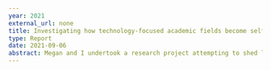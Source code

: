 ```yaml
---
year: 2021
external_url: none
title: Investigating how technology-focused academic fields become self-sustaining
type: Report
date: 2021-09-06
abstract: Megan and I undertook a research project attempting to shed light on the question “how do academic fields that aim to develop a technology grow to become self-sustaining?”.
---
```


